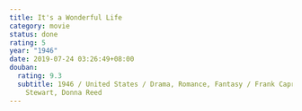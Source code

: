 ```yaml
---
title: It's a Wonderful Life
category: movie
status: done
rating: 5
year: "1946"
date: 2019-07-24 03:26:49+08:00
douban:
  rating: 9.3
  subtitle: 1946 / United States / Drama, Romance, Fantasy / Frank Capra / James
    Stewart, Donna Reed
---
```



